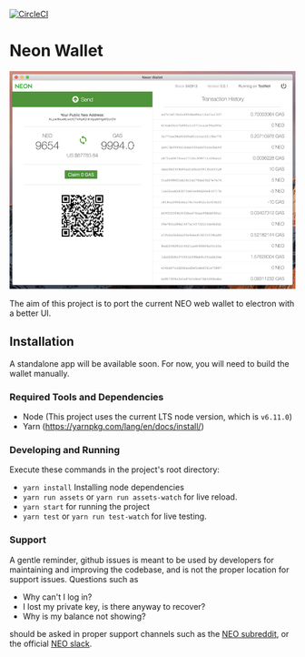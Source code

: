 [![CircleCI](https://circleci.com/gh/CityOfZion/neon-wallet.svg?style=svg)](https://circleci.com/gh/CityOfZion/neon-wallet)

# Neon Wallet

![wallet](/wallet.png)

The aim of this project is to port the current NEO web wallet to electron with a better UI.

## Installation

A standalone app will be available soon. For now, you will need to build the wallet manually.

### Required Tools and Dependencies

  - Node (This project uses the current LTS node version, which is `v6.11.0`)
  - Yarn (https://yarnpkg.com/lang/en/docs/install/)

### Developing and Running

Execute these commands in the project's root directory:

  - `yarn install` Installing node dependencies
  - `yarn run assets` or `yarn run assets-watch` for live reload.
  - `yarn start` for running the project
  - `yarn test` or `yarn run test-watch` for live testing.

### Support

A gentle reminder, github issues is meant to be used by developers for maintaining and improving the codebase, and is not the proper location for support issues. Questions such as

- Why can't I log in?
- I lost my private key, is there anyway to recover?
- Why is my balance not showing?

should be asked in proper support channels such as the [NEO subreddit](https://www.reddit.com/r/NEO/), or the official [NEO slack](https://neosmarteconomy.slack.com).
